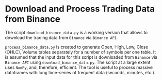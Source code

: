 
# Download and Process Trading Data from Binance


The script `download_binance_data.py` is a working version that allows to download the trading data from `Binance` via `Binance API`.

`process_binance_data.py` is created to generate Open, High, Low, Close (OHLC), Volume tables separately for a number of symbols per one table.
It is assumed that the input data for this script is downloaded from `Binance` via `Binance API` using `download_binance_data.py`. The script at a large extent uses `NumPy`, and, therefore, efficient. The tool is useful to process massive dataframes with long time-series of frequent data (seconds, minutes, etc.).


